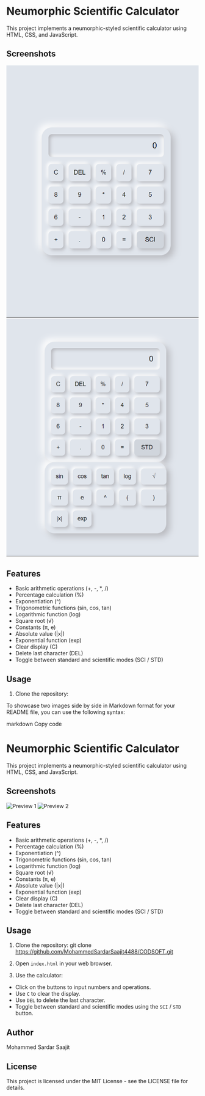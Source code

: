 # Neumorphic Scientific Calculator

This project implements a neumorphic-styled scientific calculator using HTML, CSS, and JavaScript.

## Screenshots

![Preview 1](Calculator/Preview1.png) ![Preview 2](Calculator/Preview2.png)

## Features

- Basic arithmetic operations (+, -, *, /)
- Percentage calculation (%)
- Exponentiation (^)
- Trigonometric functions (sin, cos, tan)
- Logarithmic function (log)
- Square root (√)
- Constants (π, e)
- Absolute value (|x|)
- Exponential function (exp)
- Clear display (C)
- Delete last character (DEL)
- Toggle between standard and scientific modes (SCI / STD)

## Usage

1. Clone the repository:

To showcase two images side by side in Markdown format for your README file, you can use the following syntax:

markdown
Copy code
# Neumorphic Scientific Calculator

This project implements a neumorphic-styled scientific calculator using HTML, CSS, and JavaScript.

## Screenshots

![Preview 1](path/to/preview1.png) ![Preview 2](path/to/preview2.png)

## Features

- Basic arithmetic operations (+, -, *, /)
- Percentage calculation (%)
- Exponentiation (^)
- Trigonometric functions (sin, cos, tan)
- Logarithmic function (log)
- Square root (√)
- Constants (π, e)
- Absolute value (|x|)
- Exponential function (exp)
- Clear display (C)
- Delete last character (DEL)
- Toggle between standard and scientific modes (SCI / STD)

## Usage

1. Clone the repository:
git clone https://github.com/MohammedSardarSaajit4488/CODSOFT.git


2. Open `index.html` in your web browser.

3. Use the calculator:
- Click on the buttons to input numbers and operations.
- Use `C` to clear the display.
- Use `DEL` to delete the last character.
- Toggle between standard and scientific modes using the `SCI` / `STD` button.

## Author

Mohammed Sardar Saajit

## License

This project is licensed under the MIT License - see the LICENSE file for details.
